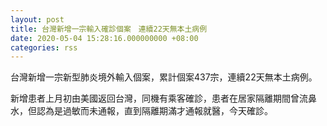 ```yaml
---
layout: post
title: 台灣新增一宗輸入確診個案　連續22天無本土病例
date: 2020-05-04 15:28:16.000000000 +08:00
categories: rss
---
```


台灣新增一宗新型肺炎境外輸入個案，累計個案437宗，連續22天無本土病例。

新增患者上月初由美國返回台灣，同機有乘客確診，患者在居家隔離期間曾流鼻水，但認為是過敏而未通報，直到隔離期滿才通報就醫，今天確診。
